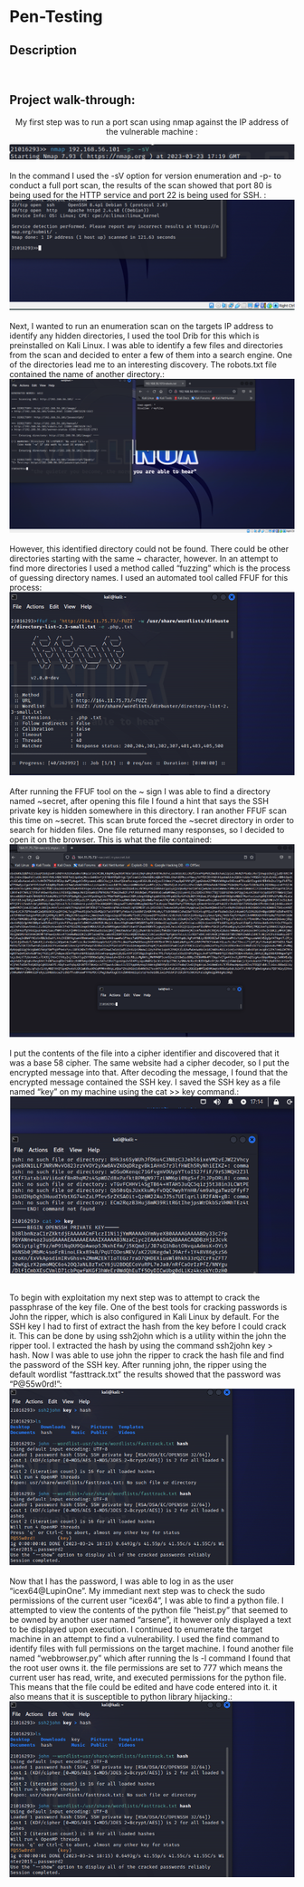 # Pen-Testing
 <h2>Description</h2>

<br />

<h2>Project walk-through:</h2>

<p align="center">
My first step was to run a port scan using nmap against the IP address of the vulnerable machine : <br/>

![image alt](https://github.com/Samuel-James971/Pen-Testing/blob/main/1.png?raw=true)
<br />
<br />
In the command I used the -sV option for version enumeration and -p- to conduct a full port scan, the results of the scan showed that port 80 is being used for the HTTP service and port 22 is being used for SSH. :  <br/>
![image alt](https://github.com/Samuel-James971/Pen-Testing/blob/main/2.png?raw=true)
<br />
<br />
Next, I wanted to run an enumeration scan on the targets IP address to identify any hidden directories, I used the tool Drib for this which is preinstalled on Kali Linux. I was able to identify a few files and directories from the scan and decided to enter a few of them into a search engine. One of the directories lead me to an interesting discovery. The robots.txt file contained the name of another directory.: <br/>
![image alt](https://github.com/Samuel-James971/Pen-Testing/blob/main/3.png?raw=true)
<br />
<br />
However, this identified directory could not be found. There could be other directories starting with the same ~ character, however. In an attempt to find more directories I used a method called “fuzzing” which is the process of guessing directory names. I used an automated tool called FFUF for this process:   <br/>
![image alt](https://github.com/Samuel-James971/Pen-Testing/blob/main/4.png?raw=true)
<br />
<br />
After running the FFUF tool on the ~ sign I was able to find a directory named ~secret, after opening this file I found a hint that says the SSH private key is hidden somewhere in this directory. I ran another FFUF scan this time on ~secret. This scan brute forced the ~secret directory in order to search for hidden files. One file returned many responses, so I decided to open it on the browser. This is what the file contained:  <br/>
![image alt](https://github.com/Samuel-James971/Pen-Testing/blob/main/5.png?raw=true)
<br />
<br />
I put the contents of the file into a cipher identifier and discovered that it was a base 58 cipher. The same website had a cipher decoder, so I put the encrypted message into that. After decoding the message, I found that the encrypted message contained the SSH key. I saved the SSH key as a file named “key” on my machine using the cat >> key command.:  <br/>
![image alt](https://github.com/Samuel-James971/Pen-Testing/blob/main/7.png?raw=true)
<br />
<br />

To begin with exploitation my next step was to attempt to crack the passphrase of the key file. One of the best tools for cracking passwords is John the ripper, which is also configured in Kali Linux by default. For the SSH key I had to first of extract the hash from the key before I could crack it. This can be done by using ssh2john which is a utility within the john the ripper tool. I extracted the hash by using the command ssh2john key > hash. 
Now I was able to use john the ripper to crack the hash file and find the password of the SSH key. After running john, the ripper using the default wordlist “fasttrack.txt” the results showed that the password was “P@55w0rd!”:  <br/>
![image alt](https://github.com/Samuel-James971/Pen-Testing/blob/main/8.png?raw=true)
<br />
<br />
Now that I has the password, I was able to log in as the user “icex64@LupinOne”. My immediant next step was to check the sudo permissions of the current user “icex64”, I was able to find a python file. I attempted to view the contents of the python file “heist.py” that seemed to be owned by another user named “arsene”, it however only displayed a text to be displayed upon execution. I continued to enumerate the target machine in an attempt to find a vulnerability. 
I used the find command to identify files with full permissions on the target machine. I found another file named “webbrowser.py” which after running the ls -l command I found that the root user owns it. the file permissions are set to 777 which means the current user has read, write, and executed permissions for the python file. This means that the file could be edited and have code entered into it. it also means that it is susceptible to python library hijacking.:  <br/>
![image alt](https://github.com/Samuel-James971/Pen-Testing/blob/main/8.png?raw=true)
<br />
<br />




<!--
 ```diff
- text in red
+ text in green
! text in orange
# text in gray
@@ text in purple (and bold)@@
```
--!>
